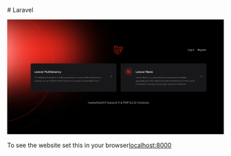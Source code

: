 #  Laravel

![image alt](https://github.com/masterfiras101/Laravel-Multitenancy-Project/blob/94b7b5d82bec2f93d75320149abe6e24a8d3fe5b/public/assets/screenshots/index_page.png)

To see the website set this in your browser[localhost:8000](localhost:8000)
 
 
